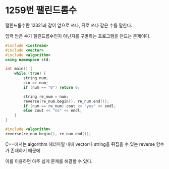 # 1259번 팰린드롬수

팰린드롬수란 12321과 같이 앞으로 쓰나, 뒤로 쓰나 같은 수를 말한다.

입력 받은 수가 팰린드롬수인지 아닌지를 구별하는 프로그램을 만드는 문제이다.

```cpp
#include <iostream>
#include <vector>
#include <algorithm>
using namespace std;

int main() {
	while (true) {
		string num;
		cin >> num;
		if (num == "0") return 0;

		string re_num = num;
		reverse(re_num.begin(), re_num.end());
		if (num == re_num) cout << "yes" << endl;
		else cout << "no" << endl;
	}
}
```

```cpp
#include <algorithm>
reverse(re_num.begin(), re_num.end());
```

C++에서는 algorithm 헤더파일 내에 vector나 string을 뒤집을 수 있는 reverse 함수가 존재하기 때문에

이를 이용하면 아주 쉽게 문제를 해결할 수 있다.